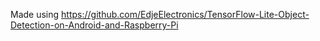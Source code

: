 Made using https://github.com/EdjeElectronics/TensorFlow-Lite-Object-Detection-on-Android-and-Raspberry-Pi
